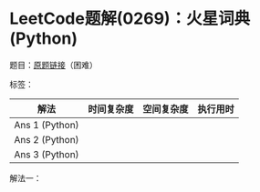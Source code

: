 # LeetCode题解(0269)：火星词典(Python)

题目：[原题链接](https://leetcode-cn.com/problems/alien-dictionary/)（困难）

标签：

| 解法           | 时间复杂度 | 空间复杂度 | 执行用时 |
| -------------- | ---------- | ---------- | -------- |
| Ans 1 (Python) |            |            |          |
| Ans 2 (Python) |            |            |          |
| Ans 3 (Python) |            |            |          |
 
解法一：

